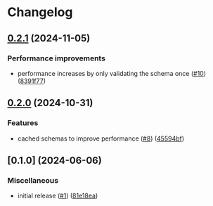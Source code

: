 # Changelog

## [0.2.1](https://github.com/telicent-oss/validation-tool/compare/v0.2.0...v0.2.1) (2024-11-05)


### Performance improvements

* performance increases by only validating the schema once ([#10](https://github.com/telicent-oss/validation-tool/issues/10)) ([8391f77](https://github.com/telicent-oss/validation-tool/commit/8391f7764be190bf6c02aec0b8d6f66a7b92329a))

## [0.2.0](https://github.com/telicent-oss/validation-tool/compare/v0.1.0...v0.2.0) (2024-10-31)


### Features

* cached schemas to improve performance ([#8](https://github.com/telicent-oss/validation-tool/issues/8)) ([45594bf](https://github.com/telicent-oss/validation-tool/commit/45594bf1b465c5c6a3ffa8baa88d666085c35be6))

## [0.1.0] (2024-06-06)


### Miscellaneous

* initial release ([#1](https://github.com/telicent-oss/validation-tool/issues/1)) ([81e18ea](https://github.com/telicent-oss/validation-tool/commit/81e18eaf77b30688986f186ec1cf0d719c030a53))
